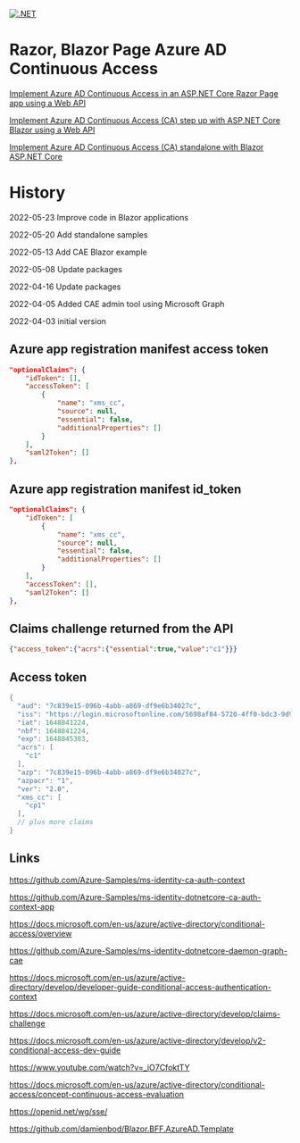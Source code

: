 [![.NET](https://github.com/damienbod/AspNetCoreAzureADCAE/actions/workflows/dotnet.yml/badge.svg)](https://github.com/damienbod/AspNetCoreAzureADCAE/actions/workflows/dotnet.yml)

# Razor, Blazor Page Azure AD Continuous Access

[Implement Azure AD Continuous Access in an ASP.NET Core Razor Page app using a Web API](https://damienbod.com/2022/04/20/implement-azure-ad-continuous-access-evaluation-in-an-asp-net-core-razor-page-app-using-a-web-api/)

[Implement Azure AD Continuous Access (CA) step up with ASP.NET Core Blazor using a Web API](https://damienbod.com/2022/05/23/implement-azure-ad-continuous-access-evaluation-cae-step-up-with-asp-net-core-blazor-using-a-web-api/)

[Implement Azure AD Continuous Access (CA) standalone with Blazor ASP.NET Core](https://damienbod.com/2022/05/30/implement-azure-ad-continuous-access-evaluation-cae-standalone-with-blazor-asp-net-core/)

# History 

2022-05-23 Improve code in Blazor applications

2022-05-20 Add standalone samples

2022-05-13 Add CAE Blazor example

2022-05-08 Update packages

2022-04-16 Update packages

2022-04-05 Added CAE admin tool using Microsoft Graph

2022-04-03 initial version

## Azure app registration manifest access token

```json
"optionalClaims": {
	"idToken": [],
	"accessToken": [
		{
			"name": "xms_cc",
			"source": null,
			"essential": false,
			"additionalProperties": []
		}
	],
	"saml2Token": []
},
```

## Azure app registration manifest id_token

```json
"optionalClaims": {
	"idToken": [
		{
			"name": "xms_cc",
			"source": null,
			"essential": false,
			"additionalProperties": []
		}
	],
	"accessToken": [],
	"saml2Token": []
},
```

## Claims challenge returned from the API

```json
{"access_token":{"acrs":{"essential":true,"value":"c1"}}}
```

## Access token

```csharp
{
  "aud": "7c839e15-096b-4abb-a869-df9e6b34027c",
  "iss": "https://login.microsoftonline.com/5698af84-5720-4ff0-bdc3-9d9195314244/v2.0",
  "iat": 1648841224,
  "nbf": 1648841224,
  "exp": 1648845383,
  "acrs": [
    "c1"
  ],
  "azp": "7c839e15-096b-4abb-a869-df9e6b34027c",
  "azpacr": "1",
  "ver": "2.0",
  "xms_cc": [
    "cp1"
  ],
  // plus more claims
}
```

## Links

https://github.com/Azure-Samples/ms-identity-ca-auth-context

https://github.com/Azure-Samples/ms-identity-dotnetcore-ca-auth-context-app

https://docs.microsoft.com/en-us/azure/active-directory/conditional-access/overview

https://github.com/Azure-Samples/ms-identity-dotnetcore-daemon-graph-cae

https://docs.microsoft.com/en-us/azure/active-directory/develop/developer-guide-conditional-access-authentication-context

https://docs.microsoft.com/en-us/azure/active-directory/develop/claims-challenge

https://docs.microsoft.com/en-us/azure/active-directory/develop/v2-conditional-access-dev-guide

https://www.youtube.com/watch?v=_iO7CfoktTY

https://docs.microsoft.com/en-us/azure/active-directory/conditional-access/concept-continuous-access-evaluation

https://openid.net/wg/sse/

https://github.com/damienbod/Blazor.BFF.AzureAD.Template
